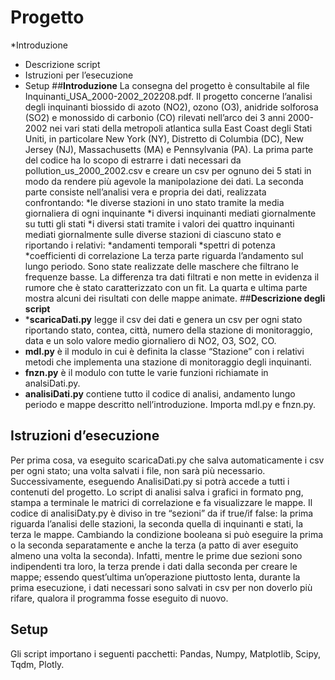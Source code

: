 # Progetto
*Introduzione
* Descrizione script 
*	Istruzioni per l’esecuzione
* Setup
##**Introduzione**
La consegna del progetto è consultabile al file Inquinanti_USA_2000-2002_202208.pdf.
Il progetto concerne l’analisi degli inquinanti biossido di azoto (NO2), ozono (O3), anidride solforosa (SO2) e monossido di carbonio (CO) rilevati nell’arco dei 3 anni 2000-2002 nei vari stati della metropoli atlantica sulla East Coast degli Stati Uniti, in particolare New York (NY), Distretto di Columbia (DC), New Jersey (NJ), Massachusetts (MA) e Pennsylvania (PA).
La prima parte del codice ha lo scopo di estrarre i dati necessari da pollution_us_2000_2002.csv e creare un csv per ognuno dei 5 stati in modo da rendere più agevole la manipolazione dei dati. 
La seconda parte consiste nell’analisi vera e propria dei dati, realizzata confrontando:
*le diverse stazioni in uno stato tramite la media giornaliera di ogni inquinante
*i diversi inquinanti mediati giornalmente su tutti gli stati
*i diversi stati tramite i valori dei quattro inquinanti mediati giornalmente sulle diverse stazioni di ciascuno stato
e riportando i relativi:
*andamenti temporali
*spettri di potenza 
*coefficienti di correlazione
La terza parte riguarda l’andamento sul lungo periodo. Sono state realizzate delle maschere che filtrano le frequenze basse. La differenza tra dati filtrati e non mette in evidenza il rumore che è stato caratterizzato con un fit.
La quarta e ultima parte mostra alcuni dei risultati con delle mappe animate.
##**Descrizione degli script**
* ***scaricaDati.py** legge il csv dei dati e genera un csv per ogni stato riportando stato, contea, città, numero della stazione di monitoraggio, data e un solo valore medio giornaliero di NO2, O3, SO2, CO.
* **mdl.py** è il modulo in cui è definita la classe “Stazione” con i relativi metodi che implementa una stazione di monitoraggio degli inquinanti.
* **fnzn.py** è il modulo con tutte le varie funzioni richiamate in analsiDati.py.
* **analisiDati.py** contiene tutto il codice di analisi, andamento lungo periodo e mappe descritto nell’introduzione. Importa mdl.py e fnzn.py.
## **Istruzioni d’esecuzione**
Per prima cosa, va eseguito scaricaDati.py che salva automaticamente i csv per ogni stato; una volta salvati i file, non sarà più necessario. Successivamente, eseguendo AnalisiDati.py si potrà accede a tutti i contenuti del progetto. Lo script di analisi salva i grafici in formato png, stampa a terminale le matrici di correlazione e fa visualizzare le mappe. Il codice di analisiDaty.py è diviso in tre “sezioni” da if true/if false: la prima riguarda l’analisi delle stazioni, la seconda quella di inquinanti e stati, la terza le mappe. Cambiando la condizione booleana si può eseguire la prima o la seconda separatamente e anche la terza (a patto di aver eseguito almeno una volta la seconda). Infatti, mentre le prime due sezioni sono indipendenti tra loro, la terza prende i dati dalla seconda per creare le mappe; essendo quest’ultima un’operazione piuttosto lenta, durante la prima esecuzione, i dati necessari sono salvati in csv per non doverlo più rifare, qualora il programma fosse eseguito di nuovo.
## **Setup**
Gli script importano i seguenti pacchetti: Pandas, Numpy, Matplotlib, Scipy, Tqdm, Plotly.
